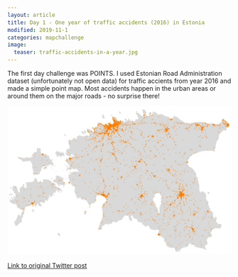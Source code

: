 ```yaml
---
layout: article
title: Day 1 - One year of traffic accidents (2016) in Estonia
modified: 2019-11-1
categories: mapchallenge
image:
  teaser: traffic-accidents-in-a-year.jpg
---
```


The first day challenge was POINTS. I used Estonian Road Administration dataset (unfortunately not open data) for traffic accients from year 2016 and made a simple point map. Most accidents happen in the urban areas or around them on the major roads - no surprise there!

![image of day 1 post](../../images/traffic-accidents-in-a-year.jpg)

[Link to original Twitter post](https://twitter.com/evelynuuemaa/status/1190296149359570945)
